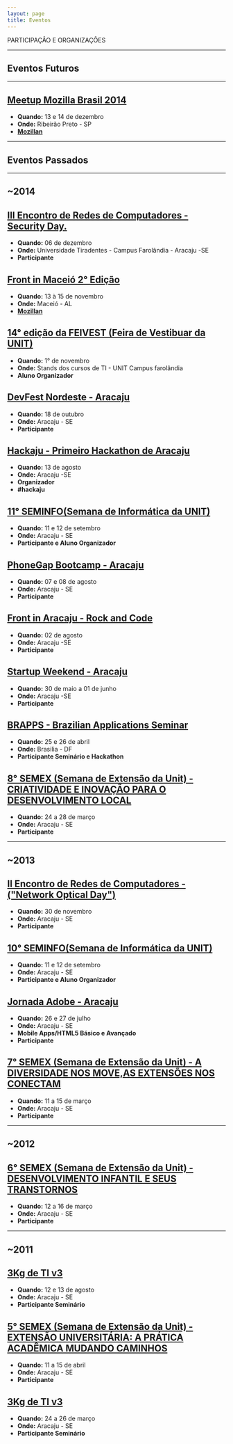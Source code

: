```yaml
---
layout: page
title: Eventos
---
```

<p class="lead">
    PARTICIPAÇÂO E ORGANIZAÇÔES
</p>

---
## Eventos Futuros
---

## [Meetup Mozilla Brasil 2014](https://wiki.mozilla.org/CommunityMeetupBrasil)
* **Quando:** 13 e 14 de dezembro
* **Onde:** Ribeirão Preto - SP 
* **[Mozillan](https://mozillians.org/pt-BR/u/rafasmusic/)**

---
## Eventos Passados
---
~2014
---
## [III Encontro de Redes de Computadores - Security Day.]()
* **Quando:** 06 de dezembro
* **Onde:** Universidade Tiradentes - Campus Farolândia - Aracaju -SE 
* **Participante**

## [Front in Maceió 2° Edição](http://frontinmaceio.com.br/)
* **Quando:** 13 à 15 de novembro
* **Onde:** Maceió - AL
* **[Mozillan](https://mozillians.org/pt-BR/u/rafasmusic/)**

## [14° edição da FEIVEST (Feira de Vestibuar da UNIT)](http://ww3.unit.br/feivest2013/)
* **Quando:** 1° de novembro
* **Onde:** Stands dos cursos de TI - UNIT Campus farolândia
* **Aluno Organizador**

## [DevFest Nordeste - Aracaju](http://2014.devfestne.com.br/)
* **Quando:** 18 de outubro
* **Onde:** Aracaju - SE
* **Participante**

## [Hackaju - Primeiro Hackathon de Aracaju](http://hackaju.com.br/)
* **Quando:** 13 de agosto
* **Onde:** Aracaju -SE
* **Organizador**
* **#hackaju**

## [11° SEMINFO(Semana de Informática da UNIT)](http://www.unit.br/blog/noticias/seminfo-em-sua-11a-edicao/)
* **Quando:** 11 e 12 de setembro
* **Onde:** Aracaju - SE
* **Participante e Aluno Organizador**

## [PhoneGap Bootcamp - Aracaju](http://phonegapbootcamp.io/#/about)
* **Quando:** 07 e 08 de agosto
* **Onde:** Aracaju - SE
* **Participante**

## [Front in Aracaju - Rock and Code](http://frontinaracaju.com.br/)
* **Quando:** 02 de agosto
* **Onde:** Aracaju -SE
* **Participante**


## [Startup Weekend - Aracaju](http://aracaju.startupweekend.org/)
* **Quando:** 30 de maio a 01 de junho
* **Onde:** Aracaju -SE
* **Participante**


## [BRAPPS - Brazilian Applications Seminar](http://brappsbrasil.com/)
* **Quando:** 25 e 26 de abril
* **Onde:** Brasilia - DF
* **Participante Seminário e Hackathon**

## [8° SEMEX (Semana de Extensão da Unit) - CRIATIVIDADE E INOVAÇÃO PARA O DESENVOLVIMENTO LOCAL](http://ww3.unit.br/semex2014/)
* **Quando:** 24 a 28 de março
* **Onde:** Aracaju - SE
* **Participante**

---
~2013
---
## [II Encontro de Redes de Computadores - ("Network Optical Day")](http://www.unit.br/blog/noticias/unit-realiza-a-10a-seminfo/)
* **Quando:** 30 de novembro
* **Onde:** Aracaju - SE
* **Participante**


## [10° SEMINFO(Semana de Informática da UNIT)](http://www.unit.br/blog/noticias/unit-realiza-a-10a-seminfo/)
* **Quando:** 11 e 12 de setembro
* **Onde:** Aracaju - SE
* **Participante e Aluno Organizador**

## [Jornada Adobe - Aracaju](http://jornadaadobe.com/)
* **Quando:** 26 e 27 de julho
* **Onde:** Aracaju - SE
* **Mobile Apps/HTML5 Básico e Avançado**
* **Participante**

## [7° SEMEX (Semana de Extensão da Unit) - A DIVERSIDADE NOS MOVE,AS EXTENSÕES NOS CONECTAM](http://ww3.unit.br/semex2014/)
* **Quando:** 11 a 15 de março
* **Onde:** Aracaju - SE
* **Participante**

---
~2012
---
## [6° SEMEX (Semana de Extensão da Unit) - DESENVOLVIMENTO INFANTIL E SEUS TRANSTORNOS](http://ww3.unit.br/semex/)
* **Quando:** 12 a 16 de março
* **Onde:** Aracaju - SE
* **Participante**


---
~2011
---
## [3Kg de TI v3](https://www.facebook.com/events/216807091697061/)
* **Quando:** 12 e 13 de agosto
* **Onde:** Aracaju - SE
* **Participante Seminário**

## [5° SEMEX (Semana de Extensão da Unit) - EXTENSÃO UNIVERSITÁRIA: A PRÁTICA ACADÊMICA MUDANDO CAMINHOS](http://ww3.unit.br/semex/)
* **Quando:** 11 a 15 de abril
* **Onde:** Aracaju - SE
* **Participante**

## [3Kg de TI v3](https://www.facebook.com/events/216807091697061/)
* **Quando:** 24 a 26 de março
* **Onde:** Aracaju - SE
* **Participante Seminário**


